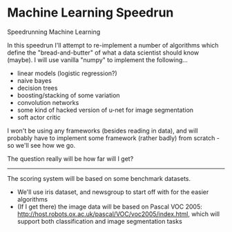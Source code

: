 # Machine Learning Speedrun

Speedrunning Machine Learning

In this speedrun I'll attempt to re-implement a number of algorithms which define the "bread-and-butter" of what a data scientist should know (maybe). I will use vanilla "numpy" to implement the following...

*  linear models (logistic regression?)
*  naive bayes
*  decision trees
*  boosting/stacking of some variation
*  convolution networks
*  some kind of hacked version of u-net for image segmentation
*  soft actor critic

I won't be using any frameworks (besides reading in data), and will probably have to implement some framework (rather badly) from scratch - so we'll see how we go. 

The question really will be how far will I get?

-----

The scoring system will be based on some benchmark datasets. 

*  We'll use iris dataset, and newsgroup to start off with for the easier algorithms
*  (If I get there) the image data will be based on Pascal VOC 2005: http://host.robots.ox.ac.uk/pascal/VOC/voc2005/index.html, which will support both classification and image segmentation tasks









